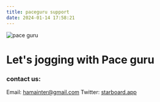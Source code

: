 ```yaml
---
title: paceguru support
date: 2024-01-14 17:58:21
---
```


![pace guru](images/icon240.png)
# Let's jogging with Pace guru

### contact us:
Email: [hamainter@gmail.com](mailto://hamainter@gmail.com)
Twitter:  [starboard.app](https://twitter.com/startboard_app)

